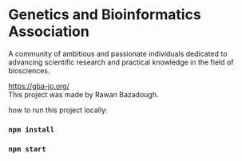 # Genetics and Bioinformatics Association  

A community of ambitious and passionate individuals dedicated to advancing scientific research and practical knowledge in the field of biosciences.

https://gba-jo.org/  
This project was made by Rawan Bazadough.

how to run this project locally:

### `npm install`
### `npm start`


